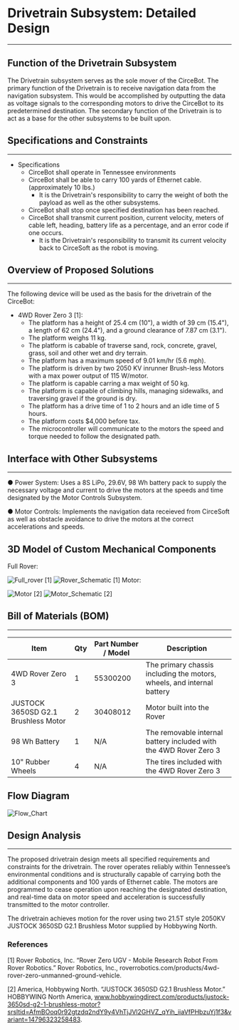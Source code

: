 #  Drivetrain Subsystem: Detailed Design

---

## Function of the Drivetrain Subsystem

  The Drivetrain subsystem serves as the sole mover of the CirceBot. The primary function of the Drivetrain is to receive navigation data from the navigation subsystem. This would be accomplished by outputting the data as voltage signals to the corresponding motors to drive the CirceBot to its predetermined destination. The secondary function of the Drivetrain is to act as a base for the other subsystems to be built upon.

## Specifications and Constraints

---
- Specifications
  - CirceBot shall operate in Tennessee environments
  - CirceBot shall be able to carry 100 yards of Ethernet cable. (approximately 10 lbs.)
    - It is the Drivetrain's responsibility to carry the weight of both the payload as well as the other subsystems.
  - CirceBot shall stop once specified destination has been reached.
  - CirceBot shall transmit current position, current velocity, meters of cable left, heading, battery life as a percentage, and an error code if one occurs.
    - It is the Drivetrain's responsibility to transmit its current velocity back to CirceSoft as the robot is moving.
## Overview of Proposed Solutions

---
The following device will be used as the basis for the drivetrain of the CirceBot:
- 4WD Rover Zero 3 [1]:
  - The platform has a height of 25.4 cm (10"), a width of 39 cm (15.4"), a length of 62 cm (24.4"), and a ground clearance of 7.87 cm (3.1").
  - The platform weighs 11 kg.
  - The platform is cabable of traverse sand, rock, concrete, gravel, grass, soil and other wet and dry terrain.
  - The platform has a maximum speed of 9.01 km/hr (5.6 mph).
  - The platform is driven by two 2050 KV inrunner Brush-less Motors with a max power output of 115 W/motor.
  - The platform is capable carring a max weight of 50 kg.
  - The platform is capable of climbing hills, managing sidewalks, and traversing gravel if the ground is dry.
  - The platform has a drive time of 1 to 2 hours and an idle time of 5 hours.
  - The platform costs $4,000 before tax.
  - The microcontroller will communicate to the motors the speed and torque needed to follow the designated path.
## Interface with Other Subsystems

---
● Power System: Uses a 8S LiPo, 29.6V, 98 Wh battery pack to supply the necessary voltage and current to drive the motors at the speeds and time designated by the Motor Controls Subsystem.

● Motor Controls: Implements the navigation data receieved from CirceSoft as well as obstacle avoidance to drive the motors at the correct accelerations and speeds.

## 3D Model of Custom Mechanical Components

Full Rover:

![Full_rover](https://github.com/TnTech-ECE/S25_Team1_MyCapstoneProject/blob/DD-Drivetrain/Detail%20Design/Drivetrain/Screenshot%202025-04-21%20172619.png) [1]
![Rover_Schematic](https://github.com/TnTech-ECE/S25_Team1_MyCapstoneProject/blob/DD-Drivetrain/Detail%20Design/Drivetrain/Screenshot%202025-04-21%20172200.png) [1]
Motor:

![Motor](https://github.com/TnTech-ECE/S25_Team1_MyCapstoneProject/blob/DD-Drivetrain/Detail%20Design/Drivetrain/Screenshot%202025-04-25%20001221.png) [2]
![Motor_Schematic](https://github.com/TnTech-ECE/S25_Team1_MyCapstoneProject/blob/DD-Drivetrain/Detail%20Design/Drivetrain/Screenshot%202025-04-25%20001136.png) [2]


## Bill of Materials (BOM)

---

| Item                      | Qty | Part Number / Model       | Description                         |
|---------------------------|-----|---------------------------|-------------------------------------|
| 4WD Rover Zero 3    | 1   | 55300200 | The primary chassis including the motors, wheels, and internal battery |
| JUSTOCK 3650SD G2.1 Brushless Motor | 2 | 30408012 | Motor built into the Rover |
| 98 Wh Battery      | 1   | N/A |  The removable internal battery included with the 4WD Rover Zero 3  |
| 10" Rubber Wheels | 4 | N/A | The tires included with the 4WD Rover Zero 3 |

## Flow Diagram

![Flow_Chart](https://github.com/TnTech-ECE/S25_Team1_MyCapstoneProject/blob/DD-Drivetrain/Detail%20Design/Drivetrain/FlOW.png)

## Design Analysis

---

The proposed drivetrain design meets all specified requirements and constraints for the drivetrain. The rover operates reliably within Tennessee’s environmental conditions and is structurally capable of carrying both the additional components and 100 yards of Ethernet cable. The motors are programmed to cease operation upon reaching the designated destination, and real-time data on motor speed and acceleration is successfully transmitted to the motor controller.

The drivetrain achieves motion for the rover using two 21.5T style 2050KV JUSTOCK 3650SD G2.1 Brushless Motor supplied by Hobbywing North.

### References

[1] Rover Robotics, Inc. “Rover Zero UGV - Mobile Research Robot From Rover Robotics.” Rover Robotics, Inc., roverrobotics.com/products/4wd-rover-zero-unmanned-ground-vehicle.

[2] America, Hobbywing North. “JUSTOCK 3650SD G2.1 Brushless Motor.” HOBBYWING North America, www.hobbywingdirect.com/products/justock-3650sd-g2-1-brushless-motor?srsltid=AfmBOoq0r92gtzdq2ndY9y4VhTjJVl2GHVZ_qYih_iiaVfPHbzuYj1f3&variant=14796323258483.
